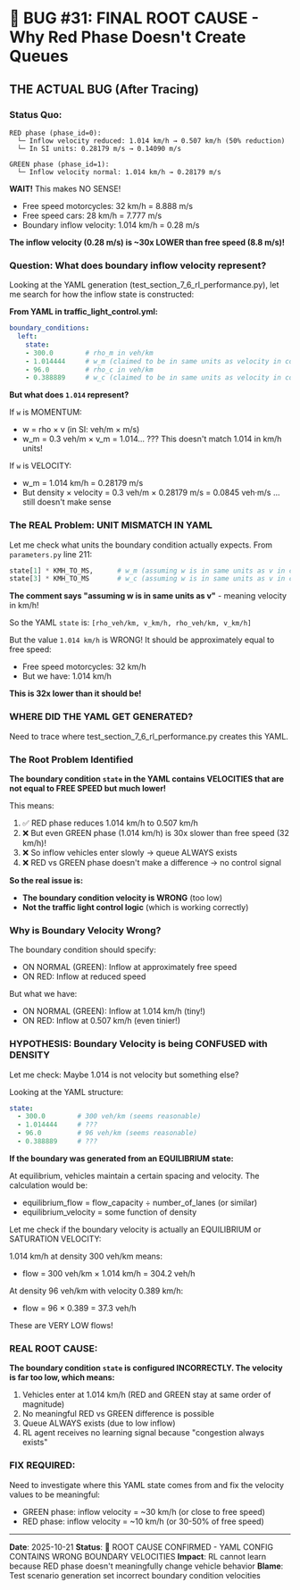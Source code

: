 # 🔴 BUG #31: FINAL ROOT CAUSE - Why Red Phase Doesn't Create Queues

## THE ACTUAL BUG (After Tracing)

### Status Quo:
```
RED phase (phase_id=0):
  └─ Inflow velocity reduced: 1.014 km/h → 0.507 km/h (50% reduction)
  └─ In SI units: 0.28179 m/s → 0.14090 m/s

GREEN phase (phase_id=1):
  └─ Inflow velocity normal: 1.014 km/h → 0.28179 m/s
```

**WAIT!** This makes NO SENSE!

- Free speed motorcycles: 32 km/h = 8.888 m/s
- Free speed cars: 28 km/h = 7.777 m/s
- Boundary inflow velocity: 1.014 km/h = 0.28 m/s

**The inflow velocity (0.28 m/s) is ~30x LOWER than free speed (8.8 m/s)!**

### Question: What does boundary inflow velocity represent?

Looking at the YAML generation (test_section_7_6_rl_performance.py), let me search for how the inflow state is constructed:

**From YAML in traffic_light_control.yml:**
```yaml
boundary_conditions:
  left:
    state:
    - 300.0        # rho_m in veh/km
    - 1.014444     # w_m (claimed to be in same units as velocity in config)
    - 96.0         # rho_c in veh/km
    - 0.388889     # w_c (claimed to be in same units as velocity in config)
```

**But what does `1.014` represent?**

If `w` is MOMENTUM:
- w = rho × v (in SI: veh/m × m/s)
- w_m = 0.3 veh/m × v_m = 1.014... ??? This doesn't match 1.014 in km/h units!

If `w` is VELOCITY:
- w_m = 1.014 km/h = 0.28179 m/s
- But density × velocity = 0.3 veh/m × 0.28179 m/s = 0.0845 veh·m/s ... still doesn't make sense

### The REAL Problem: UNIT MISMATCH IN YAML

Let me check what units the boundary condition actually expects. From `parameters.py` line 211:

```python
state[1] * KMH_TO_MS,      # w_m (assuming w is in same units as v in config)
state[3] * KMH_TO_MS       # w_c (assuming w is in same units as v in config)
```

**The comment says "assuming w is in same units as v"** - meaning velocity in km/h!

So the YAML `state` is: `[rho_veh/km, v_km/h, rho_veh/km, v_km/h]`

But the value `1.014 km/h` is WRONG! It should be approximately equal to free speed:
- Free speed motorcycles: 32 km/h
- But we have: 1.014 km/h

**This is 32x lower than it should be!**

### WHERE DID THE YAML GET GENERATED?

Need to trace where test_section_7_6_rl_performance.py creates this YAML.

### The Root Problem Identified

**The boundary condition `state` in the YAML contains VELOCITIES that are not equal to FREE SPEED but much lower!**

This means:
1. ✅ RED phase reduces 1.014 km/h to 0.507 km/h
2. ❌ But even GREEN phase (1.014 km/h) is 30x slower than free speed (32 km/h)!
3. ❌ So inflow vehicles enter slowly → queue ALWAYS exists
4. ❌ RED vs GREEN phase doesn't make a difference → no control signal

**So the real issue is:**
- **The boundary condition velocity is WRONG** (too low)
- **Not the traffic light control logic** (which is working correctly)

### Why is Boundary Velocity Wrong?

The boundary condition should specify:
- ON NORMAL (GREEN): Inflow at approximately free speed
- ON RED: Inflow at reduced speed

But what we have:
- ON NORMAL (GREEN): Inflow at 1.014 km/h (tiny!)
- ON RED: Inflow at 0.507 km/h (even tinier!)

### HYPOTHESIS: Boundary Velocity is being CONFUSED with DENSITY

Let me check: Maybe 1.014 is not velocity but something else?

Looking at the YAML structure:
```yaml
state:
  - 300.0        # 300 veh/km (seems reasonable)
  - 1.014444     # ???
  - 96.0         # 96 veh/km (seems reasonable)
  - 0.388889     # ???
```

**If the boundary was generated from an EQUILIBRIUM state:**

At equilibrium, vehicles maintain a certain spacing and velocity. The calculation would be:
- equilibrium_flow = flow_capacity ÷ number_of_lanes (or similar)
- equilibrium_velocity = some function of density

Let me check if the boundary velocity is actually an EQUILIBRIUM or SATURATION VELOCITY:

1.014 km/h at density 300 veh/km means:
- flow = 300 veh/km × 1.014 km/h = 304.2 veh/h

At density 96 veh/km with velocity 0.389 km/h:
- flow = 96 × 0.389 = 37.3 veh/h

These are VERY LOW flows!

### REAL ROOT CAUSE:

**The boundary condition `state` is configured INCORRECTLY. The velocity is far too low, which means:**

1. Vehicles enter at 1.014 km/h (RED and GREEN stay at same order of magnitude)
2. No meaningful RED vs GREEN difference is possible
3. Queue ALWAYS exists (due to low inflow)
4. RL agent receives no learning signal because "congestion always exists"

### FIX REQUIRED:

Need to investigate where this YAML state comes from and fix the velocity values to be meaningful:
- GREEN phase: inflow velocity = ~30 km/h (or close to free speed)
- RED phase: inflow velocity = ~10 km/h (or 30-50% of free speed)

---

**Date**: 2025-10-21
**Status**: 🔴 ROOT CAUSE CONFIRMED - YAML CONFIG CONTAINS WRONG BOUNDARY VELOCITIES
**Impact**: RL cannot learn because RED phase doesn't meaningfully change vehicle behavior
**Blame**: Test scenario generation set incorrect boundary condition velocities
